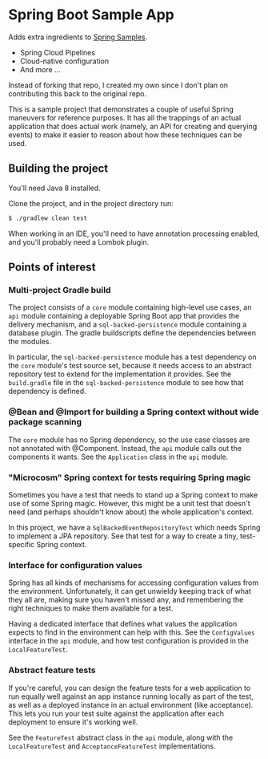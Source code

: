 # Spring Boot Sample App

Adds extra ingredients to [Spring Samples](https://github.com/pivotal/spring-samples).
  * Spring Cloud Pipelines
  * Cloud-native configuration
  * And more ...

Instead of forking that repo, I created my own since I don't plan on contributing
this back to the original repo.

This is a sample project that demonstrates a couple of useful Spring maneuvers
for reference purposes. It has all the trappings of an actual application that
does actual work (namely, an API for creating and querying events) to make it
easier to reason about how these techniques can be used.

## Building the project

You'll need Java 8 installed.

Clone the project, and in the project directory run:

```bash
$ ./gradlew clean test
```

When working in an IDE, you'll need to have annotation processing enabled, and
you'll probably need a Lombok plugin.

## Points of interest

### Multi-project Gradle build

The project consists of a `core` module containing high-level use cases, an
`api` module containing a deployable Spring Boot app that provides the delivery
mechanism, and a `sql-backed-persistence` module containing a database plugin.
The gradle buildscripts define the dependencies between the modules.

In particular, the `sql-backed-persistence` module has a test dependency on the
`core` module's test source set, because it needs access to an abstract
repository test to extend for the implementation it provides. See the
`build.gradle` file in the `sql-backed-persistence` module to see how that
dependency is defined.

### @Bean and @Import for building a Spring context without wide package scanning

The `core` module has no Spring dependency, so the use case classes are not
annotated with @Component. Instead, the `api` module calls out the components
it wants. See the `Application` class in the `api` module.

### "Microcosm" Spring context for tests requiring Spring magic

Sometimes you have a test that needs to stand up a Spring context to make use
of some Spring magic. However, this might be a unit test that doesn't need (and
perhaps shouldn't know about) the whole application's context.

In this project, we have a `SqlBackedEventRepositoryTest` which needs Spring to
implement a JPA repository. See that test for a way to create a tiny,
test-specific Spring context.

### Interface for configuration values

Spring has all kinds of mechanisms for accessing configuration values from the
environment. Unfortunately, it can get unwieldy keeping track of what they all
are, making sure you haven't missed any, and remembering the right techniques
to make them available for a test.

Having a dedicated interface that defines what values the application expects
to find in the environment can help with this. See the `ConfigValues` interface
in the `api` module, and how test configuration is provided in the
`LocalFeatureTest`.

### Abstract feature tests

If you're careful, you can design the feature tests for a web application to
run equally well against an app instance running locally as part of the test,
as well as a deployed instance in an actual environment (like acceptance). This
lets you run your test suite against the application after each deployment to
ensure it's working well.

See the `FeatureTest` abstract class in the `api` module, along with the
`LocalFeatureTest` and `AcceptanceFeatureTest` implementations.
